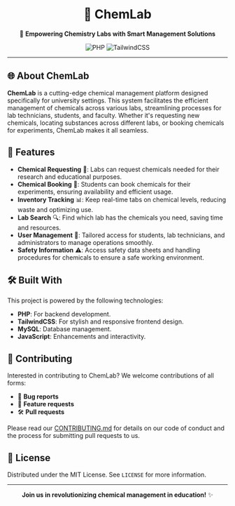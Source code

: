 <div align="center">

# 🧪 ChemLab

🔬 **Empowering Chemistry Labs with Smart Management Solutions**

![PHP](https://img.shields.io/badge/PHP-777BB4?style=for-the-badge&logo=php&logoColor=white)
![TailwindCSS](https://img.shields.io/badge/Tailwind_CSS-06B6D4?style=for-the-badge&logo=tailwind-css&logoColor=white)

</div>

---

## 🌐 About ChemLab

**ChemLab** is a cutting-edge chemical management platform designed specifically for university settings. This system facilitates the efficient management of chemicals across various labs, streamlining processes for lab technicians, students, and faculty. Whether it's requesting new chemicals, locating substances across different labs, or booking chemicals for experiments, ChemLab makes it all seamless.

## 🚀 Features

- **Chemical Requesting** 📝: Labs can request chemicals needed for their research and educational purposes.
- **Chemical Booking** 📘: Students can book chemicals for their experiments, ensuring availability and efficient usage.
- **Inventory Tracking** 📊: Keep real-time tabs on chemical levels, reducing waste and optimizing use.
- **Lab Search** 🔍: Find which lab has the chemicals you need, saving time and resources.
- **User Management** 👥: Tailored access for students, lab technicians, and administrators to manage operations smoothly.
- **Safety Information** ⚠️: Access safety data sheets and handling procedures for chemicals to ensure a safe working environment.

## 🛠️ Built With

This project is powered by the following technologies:

- **PHP**: For backend development.
- **TailwindCSS**: For stylish and responsive frontend design.
- **MySQL**: Database management.
- **JavaScript**: Enhancements and interactivity.


## 🤝 Contributing

Interested in contributing to ChemLab? We welcome contributions of all forms:

- 🐛 **Bug reports**
- 📝 **Feature requests**
- 🛠 **Pull requests**

Please read our [CONTRIBUTING.md](https://github.com/your-username/ChemLab/CONTRIBUTING.md) for details on our code of conduct and the process for submitting pull requests to us.

## 📜 License

Distributed under the MIT License. See `LICENSE` for more information.

---

<div align="center">

**Join us in revolutionizing chemical management in education!** ✨

</div>
